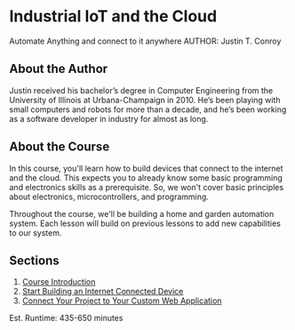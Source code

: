 # Industrial IoT and the Cloud
Automate Anything and connect to it anywhere
AUTHOR: Justin T. Conroy

## About the Author
Justin received his bachelor’s degree in Computer Engineering from the University
of Illinois at Urbana-Champaign in 2010. He’s been playing with small computers and
robots for more than a decade, and he’s been working as a software developer in
industry for almost as long.

## About the Course
In this course, you'll learn how to build devices that connect to the
internet and the cloud. This expects you to already know some basic
programming and electronics skills as a prerequisite. So, we won't cover
basic principles about electronics, microcontrollers, and programming.

Throughout the course, we'll be building a home and garden automation
system. Each lesson will build on previous lessons to add new
capabilities to our system.

## Sections
1. [Course Introduction](01-Intro/README.md)
2. [Start Building an Internet Connected Device](02-Starting/README.md)
3. [Connect Your Project to Your Custom Web Application](04-WebApps/README.md)

Est. Runtime: 435-650 minutes
